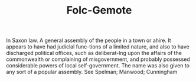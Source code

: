 ---
title: Folc-Gemote
letter: F
permalink: "/definitions/bld-folc-gemote.html"
body: In Saxon law. A general assembly of the people in a town or ahire. It appears
  to have had judiclal func-tions of a limited nature, and also to have discharged
  political offices, such as deliberat-lng upon the affairs of the commonwealth or
  complaining of misgovernment, and probably possessed considerable powers of local
  self-government. The name was also given to any sort of a popular assembly. See
  Spelman; Manwood; Cunningham
published_at: '2018-07-07'
source: Black's Law Dictionary 2nd Ed (1910)
layout: post
---
